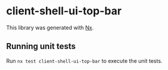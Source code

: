 # client-shell-ui-top-bar

This library was generated with [Nx](https://nx.dev).

## Running unit tests

Run `nx test client-shell-ui-top-bar` to execute the unit tests.
